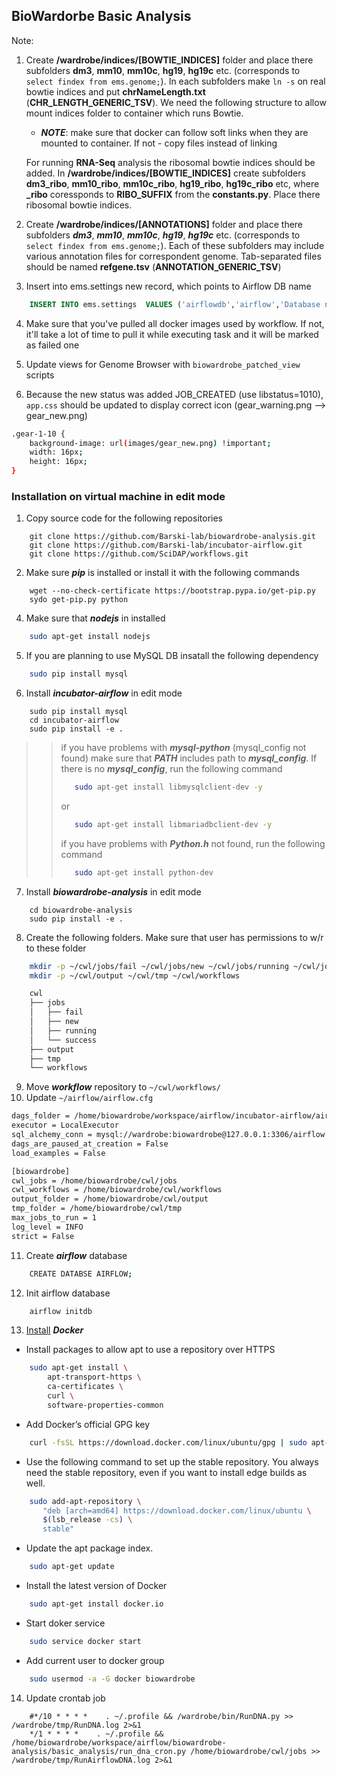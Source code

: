 ## BioWardorbe Basic Analysis

Note:
1. Create **/wardrobe/indices/[BOWTIE_INDICES]** folder
and place there subfolders **dm3**, **mm10**, **mm10c**, **hg19**, 
**hg19c** etc. (corresponds to `select findex from ems.genome;`).
In each subfolders make `ln -s` on real bowtie indices and
put **chrNameLength.txt** (**CHR_LENGTH_GENERIC_TSV**).
We need the following structure to allow mount indices folder to
container which runs Bowtie.
    - ***NOTE***: make sure that docker can follow soft links when they are mounted to container.
      If not - copy files instead of linking

    For running **RNA-Seq** analysis the ribosomal bowtie indices should be added.
    In **/wardrobe/indices/[BOWTIE_INDICES]** create subfolders **dm3_ribo**,
    **mm10_ribo**, **mm10c_ribo**, **hg19_ribo**, **hg19c_ribo** etc, where **_ribo**
    coressponds to **RIBO_SUFFIX** from the **constants.py**. Place there ribosomal bowtie indices.
    

2. Create **/wardrobe/indices/[ANNOTATIONS]** folder and place there subfolders
***dm3***, ***mm10***, ***mm10c***, ***hg19***, 
***hg19c*** etc. (corresponds to `select findex from ems.genome;`).
Each of these subfolders may include various annotation files
for correspondent genome. Tab-separated files should be named **refgene.tsv**
(**ANNOTATION_GENERIC_TSV**)

3. Insert into ems.settings new record, which points to Airflow DB name
```sql
    INSERT INTO ems.settings  VALUES ('airflowdb','airflow','Database name to be used by Airflow', 0, 3);
```

4. Make sure that you've pulled all docker images used by workflow.
If not, it'll take a lot of time to pull it while executing task and it
will be marked as failed one

5. Update views for Genome Browser with `biowardrobe_patched_view` scripts
6. Because the new status was added JOB_CREATED (use libstatus=1010), `app.css` should be
updated to display correct icon (gear_warning.png --> gear_new.png)
```bash
.gear-1-10 {
    background-image: url(images/gear_new.png) !important;
    width: 16px;
    height: 16px;
}
```

### Installation on virtual machine in edit mode
1. Copy source code for the following repositories
```
    git clone https://github.com/Barski-lab/biowardrobe-analysis.git
    git clone https://github.com/Barski-lab/incubator-airflow.git
    git clone https://github.com/SciDAP/workflows.git
```
 
2. Make sure ***pip*** is installed or install it with the following commands
```
    wget --no-check-certificate https://bootstrap.pypa.io/get-pip.py
    sydo get-pip.py python
```
4. Make sure that ***nodejs*** in installed 
```bash
    sudo apt-get install nodejs
```
5. If you are planning to use MySQL DB insatall the following dependency
```bash
    sudo pip install mysql 
```
6. Install ***incubator-airflow*** in edit mode
```
    sudo pip install mysql
    cd incubator-airflow
    sudo pip install -e .
```
>> if you have problems with ***mysql-python*** (mysql_config not found) make sure that
 ***PATH*** includes path to ***mysql_config***. If there is no ***mysql_config***,
 run the following command
>>```bash
>>    sudo apt-get install libmysqlclient-dev -y
>>```
>>or
>>```bash
>>    sudo apt-get install libmariadbclient-dev -y
>>```
>> if you have problems with ***Python.h*** not found, run the following command
>>```bash
>>    sudo apt-get install python-dev
>>```
7. Install ***biowardrobe-analysis*** in edit mode
```
    cd biowardrobe-analysis
    sudo pip install -e .
```
8. Create the following folders. Make sure that user has permissions to w/r to these folder
```bash
    mkdir -p ~/cwl/jobs/fail ~/cwl/jobs/new ~/cwl/jobs/running ~/cwl/jobs/success
    mkdir -p ~/cwl/output ~/cwl/tmp ~/cwl/workflows
```
```bash
    cwl
    ├── jobs
    │   ├── fail
    │   ├── new
    │   ├── running
    │   └── success
    ├── output
    ├── tmp
    └── workflows
```
9. Move ***workflow*** repository to `~/cwl/workflows/`
10. Update `~/airflow/airflow.cfg`
```bash
dags_folder = /home/biowardrobe/workspace/airflow/incubator-airflow/airflow/cwl_runner/cwl_dag/cwl_dag.py
executor = LocalExecutor
﻿sql_alchemy_conn = mysql://wardrobe:biowardrobe@127.0.0.1:3306/airflow
dags_are_paused_at_creation = False
load_examples = False

﻿[biowardrobe]
cwl_jobs = /home/biowardrobe/cwl/jobs
cwl_workflows = /home/biowardrobe/cwl/workflows
output_folder = /home/biowardrobe/cwl/output
tmp_folder = /home/biowardrobe/cwl/tmp
max_jobs_to_run = 1
log_level = INFO
strict = False

```
11. Create ***airflow*** database
```bash
    CREATE DATABSE AIRFLOW;
```
12. Init airflow database
```bash
    airflow initdb
```
13. [Install](https://linoxide.com/ubuntu-how-to/install-setup-docker-ubuntu-15-04/) ***Docker***
- Install packages to allow apt to use a repository over HTTPS
```bash
    sudo apt-get install \
        apt-transport-https \
        ca-certificates \
        curl \
        software-properties-common
```
- Add Docker’s official GPG key
```bash
    curl -fsSL https://download.docker.com/linux/ubuntu/gpg | sudo apt-key add -
```
- Use the following command to set up the stable repository. You always need
the stable repository, even if you want to install edge builds as well.
```bash
    sudo add-apt-repository \
       "deb [arch=amd64] https://download.docker.com/linux/ubuntu \
       $(lsb_release -cs) \
       stable"
```
- Update the apt package index.
```bash
    sudo apt-get update
```
- Install the latest version of Docker
```bash
    sudo apt-get install docker.io
```
- Start doker service
```bash
    sudo service docker start
```
- Add current user to docker group
```bash
    sudo usermod -a -G docker biowardrobe
```
14. Update crontab job
```
    ﻿#*/10 * * * *    . ~/.profile && /wardrobe/bin/RunDNA.py >> /wardrobe/tmp/RunDNA.log 2>&1
    */1 * * * *    . ~/.profile && /home/biowardrobe/workspace/airflow/biowardrobe-analysis/basic_analysis/run_dna_cron.py /home/biowardrobe/cwl/jobs >> /wardrobe/tmp/RunAirflowDNA.log 2>&1
```
